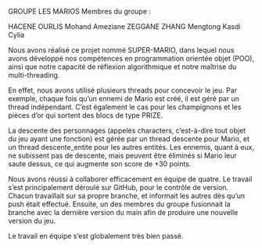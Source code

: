 GROUPE LES MARIOS
Membres du groupe :

HACENE OURLIS
Mohand Ameziane ZEGGANE
ZHANG Mengtong
Kasdi Cylia

Nous avons réalisé ce projet nommé SUPER-MARIO, dans lequel nous avons développé nos compétences en programmation orientée objet (POO), ainsi que notre capacité de réflexion algorithmique et notre maîtrise du multi-threading.

En effet, nous avons utilisé plusieurs threads pour concevoir le jeu. Par exemple, chaque fois qu’un ennemi de Mario est créé, il est géré par un thread indépendant. C’est également le cas pour les champignons et les pièces d’or qui sortent des blocs de type PRIZE.

La descente des personnages (appelés characters, c’est-à-dire tout objet du jeu ayant une fonction) est gérée par un thread descente pour Mario, et un thread descente_entite pour les autres entités.
Les ennemis, quant à eux, ne subissent pas de descente, mais peuvent être éliminés si Mario leur saute dessus, ce qui augmente son score de +30 points.

Nous avons réussi à collaborer efficacement en équipe de quatre. Le travail s’est principalement déroulé sur GitHub, pour le contrôle de version. Chacun travaillait sur sa propre branche, et informait les autres dès qu’un push était effectué. Ensuite, un des membres du groupe fusionnait la branche avec la dernière version du main afin de produire une nouvelle version du jeu.

Le travail en équipe s’est globalement très bien passé.
